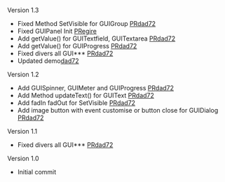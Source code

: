 Version 1.3

- Fixed Method SetVisible for GUIGroup [PR](https://github.com/dad72/CastorGUI/commit/c5df4b35e98a14a3e000a7d235fab276fb76f2a7)[dad72](https://github.com/dad72/CastorGUI)
- Fixed GUIPanel Init [PR](https://github.com/egire/CastorGUI/commit/eace55a88b3e0b7fe9c6b636a1317efd6f33412d)[egire](https://github.com/egire)
- Add getValue() for GUITextfield, GUITextarea [PR](https://github.com/dad72/CastorGUI/commit/c5df4b35e98a14a3e000a7d235fab276fb76f2a7)[dad72](https://github.com/dad72/CastorGUI)
- Add getValue() for GUIProgress [PR](https://github.com/dad72/CastorGUI/commit/460e5274df7b756d4d9f1c802fd223181f308e5a)[dad72](https://github.com/dad72/CastorGUI)
- Fixed divers all GUI*** [PR](https://github.com/dad72/CastorGUI/commit/a9ff7af57bd68c5f04fd8abb1ce605f523b6df84)[dad72](https://github.com/dad72/CastorGUI)
- Updated demo[dad72](https://github.com/dad72/CastorGUI)

Version 1.2

- Add GUISpinner, GUIMeter and GUIProgress [PR](https://github.com/dad72/CastorGUI/commit/c72e2a08e5b9d200e9d0d5aa9bf4046f7825ea24)[dad72](https://github.com/dad72/CastorGUI)
- Add Method updateText() for GUIText [PR](https://github.com/dad72/CastorGUI/commit/ed56c49e07ac472013e181de8c6d91d661a387f3)[dad72](https://github.com/dad72/CastorGUI)
- Add fadIn fadOut for SetVisible [PR](https://github.com/dad72/CastorGUI/commit/785c7e89aee273ca1f43952973a9a8ea3e1414cd)[dad72](https://github.com/dad72/CastorGUI)
- Add image button with event customise or button close for GUIDialog [PR](https://github.com/dad72/CastorGUI/commit/42248c69e5f279809ffeb81bda2396be88e0183d)[dad72](https://github.com/dad72/CastorGUI)

Version 1.1

- Fixed divers all GUI*** [PR](https://github.com/dad72/CastorGUI/commit/642e098e8b51a60423010e6049e40e5ab2fafa0e)[dad72](https://github.com/dad72/CastorGUI)


Version 1.0

- Initial commit